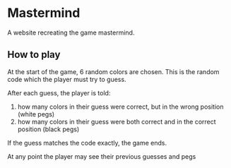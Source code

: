 # Mastermind

A website recreating the game mastermind.

## How to play

At the start of the game, 6 random colors are chosen. This is the random code which the player must try to guess.

After each guess, the player is told:

1. how many colors in their guess were correct, but in the wrong position (white pegs)
2. how many colors in their guess were both correct and in the correct position (black pegs)

If the guess matches the code exactly, the game ends.

At any point the player may see their previous guesses and pegs
